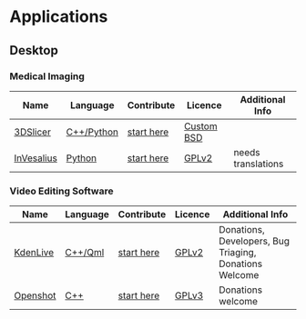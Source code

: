 <!--
    ### Table Template
    | Name | Language | Contribute | Licence | additional info |
    | ------------- |:-------------:| -----:| ----:| ----:|
    | app | code | link | licence | info |
-->

# Applications

## Desktop

### Medical Imaging

| Name                                               | Language                                            | Contribute                                       | Licence                                                                    | Additional Info    |
| -------------------------------------------------- | --------------------------------------------------- | ------------------------------------------------ | -------------------------------------------------------------------------- | ------------------ |
| [3DSlicer](https://www.slicer.org/)                | [C++/Python](https://github.com/Slicer/Slicer)      | [start here](https://www.slicer.org/wiki/Help)   | [Custom BSD](https://github.com/Slicer/Slicer/blob/master/License.txt)     |                    |
| [InVesalius](https://www.cti.gov.br/en/invesalius) | [Python](https://github.com/invesalius/invesalius3) | [start here](https://www.cti.gov.br/en/node/111) | [GPLv2](https://github.com/invesalius/invesalius3/blob/master/LICENSE.txt) | needs translations |

### Video Editing Software

| Name                                               | Language                                            | Contribute                                       | Licence                                                                    | Additional Info    |
| -------------------------------------------------- | --------------------------------------------------- | ------------------------------------------------ | -------------------------------------------------------------------------- | ------------------ |
| [KdenLive](https://kdenlive.org/en)                | [C++/Qml]()      |[start here](https://kdenlive.org/en/developers-welcome/#) | [GPLv2](https://www.gnu.org/licenses/old-licenses/gpl-2.0.txt) | Donations, Developers, Bug Triaging, Donations Welcome |
| [Openshot](https://openshot.org/)                | [C++](https://github.com/OpenShot?language=c%2B%2B)      | [start here](https://www.openshot.org/donate/)   | [GPLv3](https://github.com/OpenShot/openshot-qt/blob/develop/COPYING) | Donations welcome |
